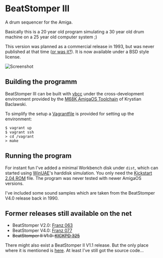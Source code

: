 # BeatStomper III

A drum sequencer for the Amiga.

Basically this is a 20 year old program simulating a 30 year old drum machine on a 25 year old computer system ;)

This version was planned as a commercial release in 1993, but was never published at that time ([or was it?](http://www.amigafuture.de/asd.php?asd_id=3816)).
It is now available under a BSD style license.

![Screenshot](https://raw.github.com/hwestphal/amiga-beatstomper/master/Screenshot.png)


## Building the programm

BeatStomper III can be built with [vbcc](http://sun.hasenbraten.de/vbcc/) under the cross-development environment provided by the [M68K AmigaOS Toolchain](https://github.com/cahirwpz/m68k-amigaos-toolchain) of Krystian Baclawski.

To simplify the setup a [Vagrantfile](http://www.vagrantup.com/) is provided for setting up the environment:

    $ vagrant up
    $ vagrant ssh
    > cd /vagrant
    > make


## Running the program

For instant fun I've added a minimal Workbench disk under `dist`, which can started using [WinUAE](http://www.winuae.net/)'s harddisk simulation.
You only need the [Kickstart 2.04 ROM](http://www.lemonamiga.com/help/kickstart-rom/kickstart-rom-2-0-4.php) file. The program was never tested with newer AmigaOS versions.

I've included some sound samples which are taken from the BeatStomper V4.0 release back in 1990.


## Former releases still available on the net

* BeatStomper V2.0: [Franz 063](http://www.amigafuture.de/downloads.php?view=detail&df_id=3116)
* BeatStomper V4.0: [Franz 077](http://www.amigafuture.de/downloads.php?view=detail&df_id=3130)
* ~~BeatStomper II V1.0: [KICKPD 325](http://www.back2roots.org/Get/Beat%20Stomper%202%2C1/)~~

There might also exist a BeatStomper II V1.1 release. But the only place where it is mentioned is [here](http://www.amigafuture.de/kb.php?mode=article&k=2977). At least I've still got the source code... 
